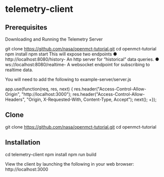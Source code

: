 # telemetry-client

## Prerequisites
Downloading and Running the Telemetry Server

git clone https://github.com/nasa/openmct-tutorial.git
cd openmct-tutorial
npm install
npm start
This will expose two endpoints
● http://localhost:8080/history​- An http server for “historical” data queries.
● ws://localhost:8080/realtime​- A websocket endpoint for subscribing to realtime data.

You will need to add the following to ​example-server/server.js

app.use(function(req, res, next) { res.header("Access-Control-Allow-Origin",
"http://localhost:3000"); res.header("Access-Control-Allow-Headers", "Origin,
X-Requested-With, Content-Type, Accept"); next();
+});

## Clone
git clone ​https://github.com/nasa/openmct-tutorial.git cd openmct-tutorial

## Installation
cd telemetry-client
npm install
npm run build

View the client by launching the following in your web browser: http://localhost:3000


